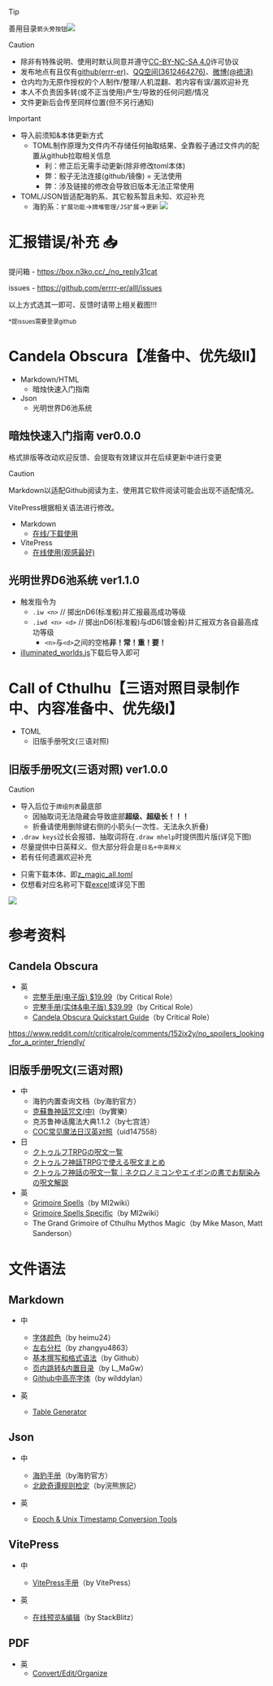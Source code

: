 > [!TIP]
> 善用目录`箭头旁按钮`![](https://github.com/errrr-er/alll/blob/main/readme_pic/readme_lists_pointout.png?raw=true)

> [!CAUTION]
> - 除非有特殊说明、使用时默认同意并遵守[CC-BY-NC-SA 4.0](https://creativecommons.org/licenses/by-nc-sa/4.0/deed.zh-hans)许可协议
> - 发布地点有且仅有[github(errr-er)](https://github.com/errrr-er/alll)、[QQ空间(3612464276)](https://user.qzone.qq.com/3612464276)、[微博(@裗浳)](https://m.weibo.cn/u/7850658576?luicode=10000011&lfid=1005056364573448)
> - 仓内均为无原作授权的个人制作/整理/人机混翻、若内容有误/漏欢迎补充
> - 本人不负责因多转(或不正当使用)产生/导致的任何问题/情况
> - 文件更新后会传至同样位置(但不另行通知)

> [!IMPORTANT]
> - 导入前须知&本体更新方式
>     - TOML制作原理为文件内不存储任何抽取结果、全靠骰子通过文件内的配置从github拉取相关信息
>         - 利：修正后无需手动更新(除非修改toml本体)
>         - 弊：骰子无法连接(github/镜像) = 无法使用
>         - 弊：涉及链接的修改会导致旧版本无法正常使用
> - TOML/JSON皆适配海豹系、其它骰系暂且未知、欢迎补充
>     - 海豹系：`扩展功能`->`牌堆管理/JS扩展`->`更新`
> ![](https://github.com/errrr-er/alll/blob/main/readme_pic/sealdice_update_example_pointout.png?raw=true)

# 汇报错误/补充 :inbox_tray:

提问箱 - https://box.n3ko.cc/_/no_reply31cat

issues - https://github.com/errrr-er/alll/issues

以上方式选其一即可、反馈时请带上相关截图!!!

<sub>*提issues需要登录github</sub>

# Candela Obscura【准备中、优先级II】

- Markdown/HTML
    - 暗烛快速入门指南
- Json
    - 光明世界D6池系统

## 暗烛快速入门指南 ver0.0.0

格式排版等改动欢迎反馈、会提取有效建议并在后续更新中进行变更

> [!CAUTION]
> Markdown以适配Github阅读为主、使用其它软件阅读可能会出现不适配情况。
> 
> VitePress根据相关语法进行修改。

- Markdown
    - [在线/下载使用](https://github.com/errrr-er/alll/blob/main/candela_obscura/candela_obscura_qsg.md)
- VitePress
    - [在线使用(观感最好)](https://errrr-er.github.io/Candela_QSG/)

## 光明世界D6池系统 ver1.1.0

- 触发指令为
    - `.iw <n>` // 掷出nD6(标准骰)并汇报最高成功等级
    - `.iwd <n> <d>` // 掷出nD6(标准骰)与dD6(镀金骰)并汇报双方各自最高成功等级
        - `<n>`与`<d>`之间的空格**非！常！重！要！**
- [illuminated_worlds.js](https://github.com/errrr-er/alll/blob/main/candela_obscura/illuminated_worlds.js)下载后导入即可

# Call of Cthulhu【三语对照目录制作中、内容准备中、优先级I】

- TOML
    - 旧版手册呪文(三语对照)

## 旧版手册呪文(三语对照) ver1.0.0

> [!CAUTION]
> - 导入后位于`牌组列表`最底部
>   - 因抽取词无法隐藏会导致底部**超级、超级长！！！**
>   - 折叠请使用删除键右侧的小箭头(一次性、无法永久折叠)
> - `.draw keys`过长会报错、抽取词将在`.draw mhelp`时提供图片版(详见下图)
> - 尽量提供中日英释义、但大部分将会是`日名+中英释义`
> - 若有任何遗漏欢迎补充

- 只需下载本体、即[z_magic_all.toml](https://github.com/errrr-er/alll/tree/main/call_of_cthulhu/magic/CJE/z_magic_all.toml)
- 仅想看对应名称可下载[excel](https://github.com/errrr-er/alll/tree/main/call_of_cthulhu/magic/CJE/%E6%97%A7%E7%89%88%E6%89%8B%E5%86%8C%E5%91%AA%E6%96%87_%E4%BB%85%E5%90%8D%E7%A7%B0.xlsx)或详见下图

![](https://github.com/errrr-er/alll/blob/main/readme_pic/magic_all.png?raw=true)

# 参考资料

## Candela Obscura

- 英
    - [完整手册(电子版) $19.99](https://shop.critrole.com/collections/books/products/candela-obscura-core-rulebook-pdf)（by Critical Role）
    - [完整手册(实体&电子版) $39.99](https://shop.critrole.com/products/candela-obscura-core-rulebook)（by Critical Role）
    - [Candela Obscura Quickstart Guide](https://shop.critrole.com/products/candela-obscura-quickstart-guide)（by Critical Role）

https://www.reddit.com/r/criticalrole/comments/152ix2y/no_spoilers_looking_for_a_printer_friendly/

## 旧版手册呪文(三语对照)

- 中
    - 海豹内置查询文档（by海豹官方）
    - [克蘇魯神話咒文(中)](https://home.gamer.com.tw/creationDetail.php?sn=4140071)（by實樂）
    - 克苏鲁神话魔法大典1.1.2（by七宫涟）
    - [COC常见魔法日汉英对照](https://www.bilibili.com/opus/853115006210801681)（uid147558）
- 日
    - [クトゥルフTRPGの呪文一覧](https://trpg-yaruo.com/jyumon/)
    - [クトゥルフ神話TRPGで使える呪文まとめ](https://boardgame-blog.com/cthulhu-spell/)
    - [クトゥルフ神話の呪文一覧｜ネクロノミコンやエイボンの書でお馴染みの呪文解説](https://trpg-japan.com/call_of_cthulhu/coc-basic/cthulhu-mythos-spell-list/)
- 英
    - [Grimoire Spells](http://www.gubaba.org/mi2/wiki/index.php/Grimoire_Spells)（by MI2wiki）
    - [Grimoire Spells Specific](http://www.gubaba.org/mi2/wiki/index.php/Grimoire_Spells_Specific)（by MI2wiki）
    - The Grand Grimoire of Cthulhu Mythos Magic（by Mike Mason, Matt Sanderson）

# 文件语法

## Markdown

- 中
    - [字体颜色](https://blog.csdn.net/heimu24/article/details/81189700)（by heimu24）
    - [左右分栏](https://blog.csdn.net/zhangyu4863/article/details/83504008)（by zhangyu4863）
    - [基本撰写和格式语法](https://docs.github.com/zh/get-started/writing-on-github/getting-started-with-writing-and-formatting-on-github/basic-writing-and-formatting-syntax)（by Github）
    - [页内跳转&内置目录](https://blog.csdn.net/qq_38276669/article/details/86748936)（by L_MaGw）
    - [Github中高亮字体](https://github.com/guodongxiaren/README/issues/21)（by wilddylan）

- 英
    - [Table Generator](https://www.tablesgenerator.com/markdown_tables)

## Json

- 中
    - [海豹手册](https://dice.weizaima.com/manual/)（by海豹官方）
    - [北欧奇谭规则检定](https://github.com/sealdice/javascript)（by浣熊旅記）

- 英
    - [Epoch & Unix Timestamp Conversion Tools](https://www.epochconverter.com/)

## VitePress
- 中
    - [VitePress手册](https://vitepress.dev/zh/)（by VitePress）

- 英
    - [在线预览&编辑](https://stackblitz.com/)（by StackBlitz）

## PDF

- 英
    - [Convert/Edit/Organize](https://www.pdfforge.org/online/en)
